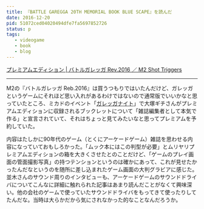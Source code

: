 ```yaml
---
title: 『BATTLE GAREGGA 20TH MEMORIAL BOOK BLUE SCAPE』を読んだ
date: 2016-12-20
pid: 51072ced04020494dfe7fa5697852726
status: p
tags:
   - videogame
   - book
   - blog
---
```


[プレミアムエディション | バトルガレッガ Rev.2016 ／ M2 Shot Triggers][1]

----

M2の『バトルガレッガ Reb.2016』は買うつもりではいたんだけど、ガレッガというゲームにそれほど思い入れがあるわけではないので通常版でいいかなと思っていたところ、ミカドのイベント「[ガレッガナイト][2]」で大塚ギチさんがプレミアムエディションに収録されるブックレットについて「雑誌編集者として本気で作る」と宣言されていて、それはちょっと見てみたいなと思ってプレミアムを予約していた。

内容はたしかに90年代のゲーム（とくにアーケードゲーム）雑誌を思わせる内容になっていておもしろかった。「ムック本にはこの判型が必要」とムリヤリプレミアムエディションの箱を大きくさせたとのことだけど、「ゲームのプレイ画面の管面撮影写真」の持つテンションというのは確かにあって、これが見せたかったんだなというのを随所に差し込まれたゲーム画面の大判グラビアに感じた。並木さんのサウンド周りのインタビューも、アーケードゲームのサウンドドライバについてこんなに詳細に触れられた記事はあまり読んだことがなくて興味深い。他の会社のゲームで使っていたサウンドドライバをもってきて使ったりしてたんだな。当時は大らかだから気にされなかった的なことなんだろうか。


[1]:	[http://m2stg.com/battle-garegga/pe.html]
[2]:	https://www.youtube.com/watch?v=G5k-zfLn78E
